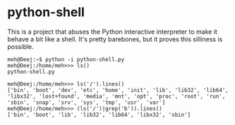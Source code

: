 # python-shell

This is a project that abuses the Python interactive interpreter to make it behave a bit like a shell. It's pretty barebones, but it proves this silliness is possible.

```
meh@Deej:~$ python -i python-shell.py
meh@Deej:/home/meh>>> ls()
python-shell.py

meh@Deej:/home/meh>>> ls('/').lines()
['bin', 'boot', 'dev', 'etc', 'home', 'init', 'lib', 'lib32', 'lib64', 'libx32', 'lost+found', 'media', 'mnt', 'opt', 'proc', 'root', 'run', 'sbin', 'snap', 'srv', 'sys', 'tmp', 'usr', 'var']
meh@Deej:/home/meh>>> (ls('/')|grep('b')).lines()
['bin', 'boot', 'lib', 'lib32', 'lib64', 'libx32', 'sbin']
```
